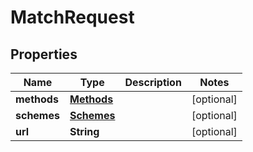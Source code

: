 # MatchRequest

## Properties
Name | Type | Description | Notes
------------ | ------------- | ------------- | -------------
**methods** | [**Methods**](Methods.md) |  |  [optional]
**schemes** | [**Schemes**](Schemes.md) |  |  [optional]
**url** | **String** |  |  [optional]

